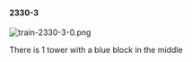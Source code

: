 #### 2330-3
![train-2330-3-0.png](https://github.com/lil-lab/nlvr/raw/master/nlvr/train/images/41/train-2330-3-0.png "train-2330-3-0.png")

There is 1 tower with a blue block in the middle